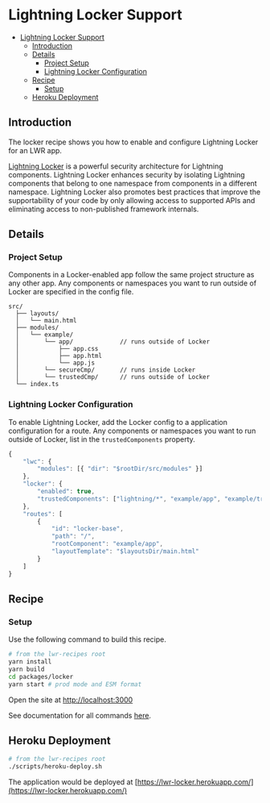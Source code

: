 # Lightning Locker Support

-   [Lightning Locker Support](#lightning-locker-support)
    -   [Introduction](#introduction)
    -   [Details](#details)
        -   [Project Setup](#project-setup)
        -   [Lightning Locker Configuration](#lightning-locker-configuration)
    -   [Recipe](#recipe)
        -   [Setup](#setup)
    -   [Heroku Deployment](#heroku-deployment)

## Introduction

The locker recipe shows you how to enable and configure Lightning Locker for an LWR app.

[Lightning Locker](https://developer.salesforce.com/docs/atlas.en-us.lightning.meta/lightning/security_code.htm) is a powerful security architecture for Lightning components. Lightning Locker enhances security by isolating Lightning components that belong to one namespace from components in a different namespace. Lightning Locker also promotes best practices that improve the supportability of your code by only allowing access to supported APIs and eliminating access to non-published framework internals.

## Details

### Project Setup

Components in a Locker-enabled app follow the same project structure as any other app. Any components or namespaces you want to run outside of Locker are specified in the config file.

```text
src/
  ├── layouts/
  │   └── main.html
  ├── modules/
  │   └── example/
  │       └── app/             // runs outside of Locker
  │           ├── app.css
  │           ├── app.html
  │           └── app.js
  │       └── secureCmp/       // runs inside Locker
  │       └── trustedCmp/      // runs outside of Locker
  └── index.ts
```

### Lightning Locker Configuration

To enable Lightning Locker, add the Locker config to a application configuration for a route. Any components or namespaces you want to run outside of Locker, list in the `trustedComponents` property.

```ts
{
    "lwc": {
        "modules": [{ "dir": "$rootDir/src/modules" }]
    },
    "locker": {
        "enabled": true,
        "trustedComponents": ["lightning/*", "example/app", "example/trustedCmp"]
    },
    "routes": [
        {
            "id": "locker-base",
            "path": "/",
            "rootComponent": "example/app",
            "layoutTemplate": "$layoutsDir/main.html"
        }
    ]
}
```

## Recipe

### Setup

Use the following command to build this recipe.

```bash
# from the lwr-recipes root
yarn install
yarn build
cd packages/locker
yarn start # prod mode and ESM format
```

Open the site at [http://localhost:3000](http://localhost:3000)

See documentation for all commands [here](https://github.com/salesforce/lwr-recipes/blob/main/doc/get_started.md).

## Heroku Deployment

```bash
# from the lwr-recipes root
./scripts/heroku-deploy.sh
```

The application would be deployed at [https://lwr-locker.herokuapp.com/](https://lwr-locker.herokuapp.com/)
